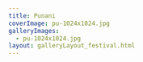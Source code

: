 ```yaml
---
title: Punani
coverImage: pu-1024x1024.jpg
galleryImages:
  - pu-1024x1024.jpg
layout: galleryLayout_festival.html
---
```

